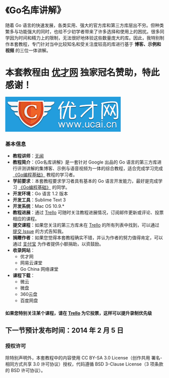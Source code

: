 《Go名库讲解》
===========================

随着 Go 语言的快速发展，各类实用、强大的官方库和第三方库层出不穷。但种类繁多与功能强大的同时，也给不少初学者带来了许多选择和使用上的困扰。很多同学因为时间和精力上的限制，无法很好地体验这些数量庞大的库。因此，我特别制作本套教程，专门针对当中比较知名和受关注度较高的库进行基于 **博客、示例和视频** 的三位一体讲解。

# 本套教程由 [优才网](http://www.ucai.cn/) 独家冠名赞助，特此感谢！

[![优才网 Logo](images/ucai_logo_blue.png)](http://www.ucai.cn)

### 基本信息

- **教程讲师**：[无闻](http://about.me/unknwon)
- **教程简介**：《Go名库讲解》是一套针对 Google 出品的 Go 语言的第三方库进行评测讲解的集博客、示例与语音视频为一体的综合教程，适合完成学习完成 [《Go编程基础》](https://github.com/Unknwon/go-fundamental-programming) 教程的学习者。
- **学前要求**：本套教程要求学习者具有基本的 Go 语言开发能力，最好是完成学习 [《Go编程基础》](https://github.com/Unknwon/go-fundamental-programming) 的同学。
- **开发环境**：Go 语言 1.2 版本
- **开发工具**：Sublime Text 3
- **开发系统**：Mac OS 10.9.*
- **教程进展**：通过 [Trello](https://trello.com/b/erdktQ66/go) 可随时关注教程进展情况，订阅邮件更新或评论、投票相应的课程。
- **提交课程**：如果您关注的第三方库未在 [Trello](https://trello.com/b/erdktQ66/go) 的所有列表中找到，可以通过 [提交 Issue](https://github.com/Unknwon/go-rock-libraries-showcases/issues) 的方式告知我。
- **捐赠作者**：如果您觉得本套教程确实不错，并认为作者的努力值得肯定，可以通过 [支付宝](https://me.alipay.com/obahua) 为作者提供小额捐助，以资鼓励。
- **收录网站**：
	- 优才网
	- 网易云课堂
	- Go China 网络课堂
- **课程下载**：
	- 微云
	- 微盘
	- 360云盘
	- 百度网盘

#### 如果您特别关注某个课程，请在 [Trello](https://trello.com/b/erdktQ66/go) 为它投票，这样可以提升录制优先级

## 下一节预计发布时间：2014 年 2 月 5 日

### 授权许可

除特别声明外，本套教程中的内容使用 CC BY-SA 3.0 License（创作共用 署名-相同方式共享 3.0 许可协议）授权，代码遵循 BSD 3-Clause License（3 项条款的 BSD 许可协议）。
